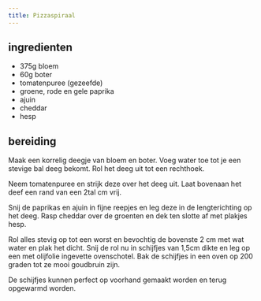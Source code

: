 ```yaml
---
title: Pizzaspiraal
---
```


##  ingredienten 

* 375g bloem
* 60g boter
* tomatenpuree (gezeefde)
* groene, rode en gele paprika
* ajuin
* cheddar
* hesp

##  bereiding 

Maak een korrelig deegje van bloem en boter. Voeg water toe tot je een stevige bal deeg bekomt. Rol het deeg uit tot een rechthoek.

Neem tomatenpuree en strijk deze over het deeg uit. Laat bovenaan het deef een rand van een 2tal cm vrij. 

Snij de paprikas en ajuin in fijne reepjes en leg deze in de lengterichting op het deeg. Rasp cheddar over de groenten en dek ten slotte af met plakjes hesp.

Rol alles stevig op tot een worst en bevochtig de bovenste 2 cm met wat water en plak het dicht. Snij de rol nu in schijfjes van 1,5cm dikte en leg op een met olijfolie ingevette ovenschotel. Bak de schijfjes in een oven op 200 graden tot ze mooi goudbruin zijn.

De schijfjes kunnen perfect op voorhand gemaakt worden en terug opgewarmd worden.

